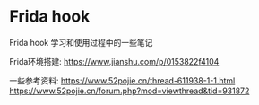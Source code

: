# Frida hook
 Frida hook 学习和使用过程中的一些笔记

Frida环境搭建:
 https://www.jianshu.com/p/0153822f4104

一些参考资料:
https://www.52pojie.cn/thread-611938-1-1.html
https://www.52pojie.cn/forum.php?mod=viewthread&tid=931872
